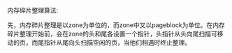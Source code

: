 内存碎片整理算法:

先，内存碎片整理是以zone为单位的，而zone中又以pageblock为单位。在内存碎片整理开始前，会在zone的头和尾各设置一个指针，头指针从头向尾扫描可移动的页，而尾指针从尾向头扫描空闲的页，当他们相遇时终止整理。